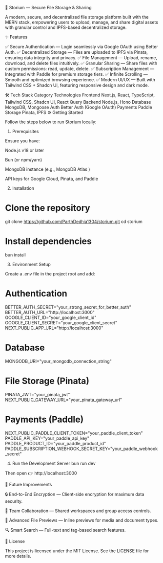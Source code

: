 🚀 Storium — Secure File Storage & Sharing

A modern, secure, and decentralized file storage platform built with the MERN stack, empowering users to upload, manage, and share digital assets with granular control and IPFS-based decentralized storage.

✨ Features

✅ Secure Authentication — Login seamlessly via Google OAuth using Better Auth.
✅ Decentralized Storage — Files are uploaded to IPFS via Pinata, ensuring data integrity and privacy.
✅ File Management — Upload, rename, download, and delete files intuitively.
✅ Granular Sharing — Share files with custom permissions: read, update, delete.
✅ Subscription Management — Integrated with Paddle for premium storage tiers.
✅ Infinite Scrolling — Smooth and optimized browsing experience.
✅ Modern UI/UX — Built with Tailwind CSS + Shadcn UI, featuring responsive design and dark mode.

🛠️ Tech Stack
Category	Technologies
Frontend	Next.js, React, TypeScript, Tailwind CSS, Shadcn UI, React Query
Backend	Node.js, Hono
Database	MongoDB, Mongoose
Auth	Better Auth (Google OAuth)
Payments	Paddle
Storage	Pinata, IPFS
⚙️ Getting Started

Follow the steps below to run Storium locally:

1. Prerequisites

Ensure you have:

Node.js v18 or later

Bun (or npm/yarn)

MongoDB instance (e.g., MongoDB Atlas
)

API keys for Google Cloud, Pinata, and Paddle

2. Installation
# Clone the repository
git clone https://github.com/ParthDedhia1304/storium.git
cd storium

# Install dependencies
bun install

3. Environment Setup

Create a .env file in the project root and add:

# Authentication
BETTER_AUTH_SECRET="your_strong_secret_for_better_auth"
BETTER_AUTH_URL="http://localhost:3000"
GOOGLE_CLIENT_ID="your_google_client_id"
GOOGLE_CLIENT_SECRET="your_google_client_secret"
NEXT_PUBLIC_APP_URL="http://localhost:3000"

# Database
MONGODB_URI="your_mongodb_connection_string"

# File Storage (Pinata)
PINATA_JWT="your_pinata_jwt"
NEXT_PUBLIC_GATEWAY_URL="your_pinata_gateway_url"

# Payments (Paddle)
NEXT_PUBLIC_PADDLE_CLIENT_TOKEN="your_paddle_client_token"
PADDLE_API_KEY="your_paddle_api_key"
PADDLE_PRODUCT_ID="your_paddle_product_id"
PADDLE_SUBSCRIPTION_WEBHOOK_SECRET_KEY="your_paddle_webhook_secret"

4. Run the Development Server
bun run dev


Then open 👉 http://localhost:3000

🧠 Future Improvements

🔒 End-to-End Encryption — Client-side encryption for maximum data security.

👥 Team Collaboration — Shared workspaces and group access controls.

📂 Advanced File Previews — Inline previews for media and document types.

🔍 Smart Search — Full-text and tag-based search features.

🧾 License

This project is licensed under the MIT License.
See the LICENSE
 file for more details.
